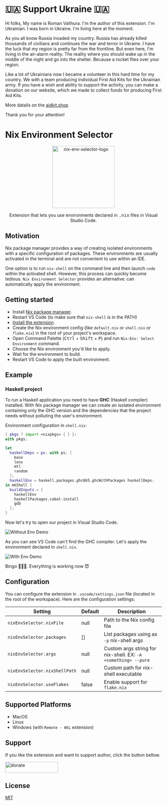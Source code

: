 # 🇺🇦 Support Ukraine 🇺🇦
Hi folks,
My name is Roman Valihura. I'm the author of this extension. I'm Ukrainian.
I was born in Ukraine. I'm living here at the moment.

As you all know Russia invaded my country.
Russia has already killed thousands of civilians and continues the war and terror in Ukraine.
I have the luck that my region is pretty far from the frontline. But even here, I'm living in the air-alarm reality.
The reality where you should wake up in the middle of the night and go into the shelter. Because a rocket flies over your region.


Like a lot of Ukrainians now I became a volunteer in this hard time for my country.
We with a team producing Individual First Aid Kits for the Ukrainian army.
If you have a wish and ability to support the activity, you can make a donation on our website, which we made to collect funds for producing First Aid Kits.

More datails on the [aidkit.shop](https://aidkit.shop)

Thank you for your attention!


# Nix Environment Selector

<p align="center">
  <img
    width="200"
    height="200"
    src="https://raw.githubusercontent.com/arrterian/nix-env-selector/master/resources/icon.png"
    alt="nix-env-selector-logo"/>
</p>

<p align="center">
  Extension that lets you use environments declared in <kbd>.nix</kbd> files in Visual Studio Code.
</p>

## Motivation

Nix package manager provides a way of creating isolated
environments with a specific configuration of packages.
These environments are usually activated in the terminal
and are not convenient to use within an IDE.

One option is to run `nix-shell` on the command line and then
launch `code` within the activated shell.
However, this process can quickly become tedious.
`Nix Environment Selector` provides an alternative: can automatically apply the environment.

## Getting started

-   Install [Nix package manager](https://nixos.org/nix/).
-   Restart VS Code (to make sure that `nix-shell` is in the PATH)
-   [Install the extension](https://marketplace.visualstudio.com/items?itemName=arrterian.nix-env-selector).
-   Create the Nix environment config (like `default.nix` or `shell.nix` or `flake.nix`) in
    the root of your project's workspace.
-   Open Command Palette (<kbd>Ctrl</kbd> + <kbd>Shift</kbd> + <kbd>P</kbd>)
    and run `Nix-Env: Select Environment` command.
-   Choose the Nix environment you'd like to apply.
-   Wait for the environment to build.
-   Restart VS Code to apply the built environment.

## Example

### Haskell project

To run a Haskell application you need to have **GHC** (Haskell compiler) installed.
With Nix package manager we can create an isolated environment containing only
the GHC version and the dependencies that the project needs without
polluting the user's environment.

Environment configuration in `shell.nix`:

```nix
{ pkgs ? import <nixpkgs> { } }:
with pkgs;

let
  haskellDeps = ps: with ps; [
    base
    lens
    mtl
    random
  ];
  haskellEnv = haskell.packages.ghc865.ghcWithPackages haskellDeps;
in mkShell {
  buildInputs = [
    haskellEnv
    haskellPackages.cabal-install
    gdb
  ];
}
```

Now let's try to open our project in Visual Studio Code.

![Without Env Demo](resources/without-env-demo.gif)

As you can see VS Code can't find the GHC compiler. Let's apply
the environment declared in `shell.nix`.

![With Env Demo](resources/with-env-demo.gif)

Bingo 🎉🎉🎉. Everything is working now 😈

## Configuration

You can configure the extension in `.vscode/settings.json`
file (located in the root of the workspace). Here are the configuration settings:

| Setting                       | Default | Description                                                   |
| ----------------------------- | ------- | ------------------------------------------------------------- |
| `nixEnvSelector.nixFile`      | null    | Path to the Nix config file                                   |
| `nixEnvSelector.packages`     | []      | List packages using as `-p` nix-shell args                    |
| `nixEnvSelector.args`         | null    | Custom args string for nix-shell. EX: `-A <something> --pure` |
| `nixEnvSelector.nixShellPath` | null    | Custom path for nix-shell executable                          |
| `nixEnvSelector.useFlakes` | false    | Enable support for `flake.nix`                          |


## Supported Platforms

-   MacOS
-   Linux
-   Windows (with `Remote - WSL` extension)

## Support

If you like the extension and want to support author, click the button bellow.

<a
  href="https://secure.wayforpay.com/payment/selector"
  alt="donate">
  <img
      width="170"
      height="35"
      src="https://raw.githubusercontent.com/arrterian/nix-env-selector/master/resources/donate-wfp.png"
      alt="donate"/>
</a>

## License

[MIT](LICENSE)
